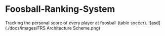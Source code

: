 # Foosball-Ranking-System
Tracking the personal score of every player at foosball (table soccer).
![asd](./docs/images/FRS Architecture Scheme.png)
